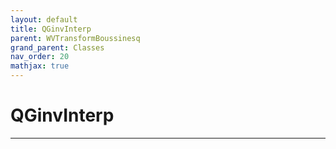 ```yaml
---
layout: default
title: QGinvInterp
parent: WVTransformBoussinesq
grand_parent: Classes
nav_order: 20
mathjax: true
---
```


#  QGinvInterp




---

